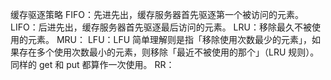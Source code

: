 缓存驱逐策略
FIFO：先进先出，缓存服务器首先驱逐第一个被访问的元素。
LIFO：后进先出，缓存服务器首先驱逐最后访问的元素。
LRU：移除最久不被使用的元素。
MRU：
LFU：LFU 简单理解则是指「移除使用次数最少的元素」，如果存在多个使用次数最小的元素，则移除「最近不被使用的那个」（LRU 规则）。同样的 get 和 put 都算作一次使用。
RR：

